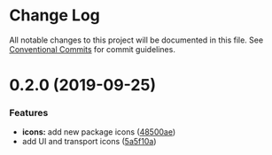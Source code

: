 # Change Log

All notable changes to this project will be documented in this file.
See [Conventional Commits](https://conventionalcommits.org) for commit guidelines.

# 0.2.0 (2019-09-25)


### Features

* **icons:** add new package icons ([48500ae](https://bitbucket.org/enturas/design-system/commits/48500ae))
* add UI and transport icons ([5a5f10a](https://bitbucket.org/enturas/design-system/commits/5a5f10a))
